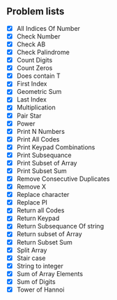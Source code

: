 ## Problem lists

- [x] All Indices Of Number
- [x] Check Number
- [x] Check AB
- [x] Check Palindrome
- [x] Count Digits
- [x] Count Zeros
- [x] Does contain T 
- [x] First Index
- [x] Geometric Sum
- [x] Last Index
- [x] Multiplication
- [x] Pair Star
- [x] Power
- [x] Print N Numbers
- [x] Print All Codes
- [x] Print Keypad Combinations
- [x] Print Subsequance
- [x] Print Subset of Array
- [x] Print Subset Sum
- [x] Remove Consecutive Duplicates
- [x] Remove X
- [x] Replace character
- [x] Replace PI
- [x] Return all Codes
- [x] Return Keypad
- [x] Return Subsequance Of string
- [x] Return subset of Array
- [x] Return Subset Sum
- [x] Split Array
- [x] Stair case
- [x] String to integer
- [x] Sum of Array Elements
- [x] Sum of Digits
- [x] Tower of Hannoi